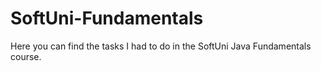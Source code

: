 # SoftUni-Fundamentals
Here you can find the tasks I had to do in the SoftUni Java Fundamentals course.

